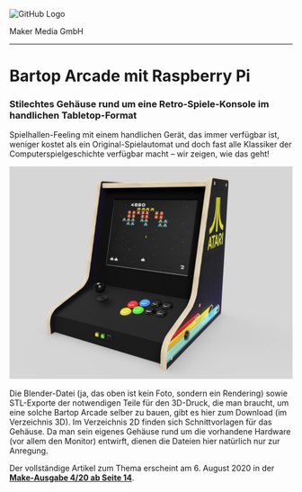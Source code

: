 ![GitHub Logo](http://www.heise.de/make/icons/make_logo.png)

Maker Media GmbH

***

# Bartop Arcade mit Raspberry Pi

### Stilechtes Gehäuse rund um eine Retro-Spiele-Konsole im handlichen Tabletop-Format

Spielhallen-Feeling mit einem handlichen Gerät, das immer verfügbar ist, weniger kostet als ein Original-Spielautomat und doch fast alle Klassiker der Computerspielgeschichte verfügbar macht – wir zeigen, wie das geht!

![Picture](https://github.com/MakeMagazinDE/BartopArcade/blob/master/Kiste.jpg)

Die Blender-Datei (ja, das oben ist kein Foto, sondern ein Rendering) sowie STL-Exporte der notwendigen Teile für den 3D-Druck, die man braucht, um eine solche Bartop Arcade selber zu bauen, gibt es hier zum Download (im Verzeichnis 3D). Im Verzeichnis 2D finden sich Schnittvorlagen für das Gehäuse. Da man sein eigenes Gehäuse rund um die vorhandene Hardware (vor allem den Monitor) entwirft, dienen die Dateien hier natürlich nur zur Anregung. 

Der vollständige Artikel zum Thema erscheint am 6. August 2020 in der **[Make-Ausgabe 4/20 ab Seite 14](https://www.heise.de/select/make/2020/4/2014805251546132813)**.
